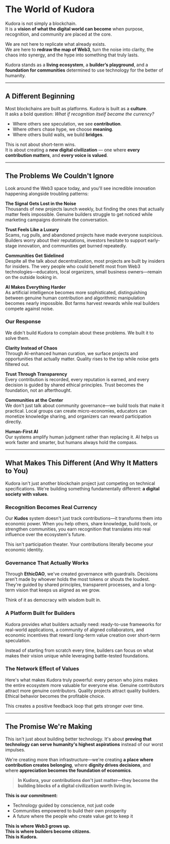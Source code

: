 # The World of Kudora

Kudora is not simply a blockchain.  
It is a **vision of what the digital world can become** when purpose, recognition, and community are placed at the core.

We are not here to replicate what already exists.  
We are here to **redraw the map of Web3**, turn the noise into clarity, the chaos into synergy, and the hype into something that truly lasts.  

Kudora stands as a **living ecosystem**, a **builder’s playground**, and a **foundation for communities** determined to use technology for the better of humanity.  

---

## A Different Beginning

Most blockchains are built as platforms. Kudora is built as a **culture**.  
It asks a bold question: *What if recognition itself became the currency?*

- Where others see speculation, we see **contribution**.  
- Where others chase hype, we choose **meaning**.  
- Where others build walls, we build **bridges**.  

This is not about short-term wins.  
It is about creating a **new digital civilization** — one where **every contribution matters**, and **every voice is valued**.

---

## The Problems We Couldn't Ignore

Look around the Web3 space today, and you'll see incredible innovation happening alongside troubling patterns:

**The Signal Gets Lost in the Noise**  
Thousands of new projects launch weekly, but finding the ones that actually matter feels impossible. Genuine builders struggle to get noticed while marketing campaigns dominate the conversation.

**Trust Feels Like a Luxury**  
Scams, rug pulls, and abandoned projects have made everyone suspicious. Builders worry about their reputations, investors hesitate to support early-stage innovation, and communities get burned repeatedly.

**Communities Get Sidelined**  
Despite all the talk about decentralization, most projects are built by insiders for insiders. The very people who could benefit most from Web3 technologies—educators, local organizers, small business owners—remain on the outside looking in.

**AI Makes Everything Harder**  
As artificial intelligence becomes more sophisticated, distinguishing between genuine human contribution and algorithmic manipulation becomes nearly impossible. Bot farms harvest rewards while real builders compete against noise.

### Our Response

We didn't build Kudora to complain about these problems. We built it to solve them.

**Clarity Instead of Chaos**  
Through AI-enhanced human curation, we surface projects and opportunities that actually matter. Quality rises to the top while noise gets filtered out.

**Trust Through Transparency**  
Every contribution is recorded, every reputation is earned, and every decision is guided by shared ethical principles. Trust becomes the foundation, not an afterthought.

**Communities at the Center**  
We don't just talk about community governance—we build tools that make it practical. Local groups can create micro-economies, educators can monetize knowledge sharing, and organizers can reward participation directly.

**Human-First AI**  
Our systems amplify human judgment rather than replacing it. AI helps us work faster and smarter, but humans always hold the compass.  

---

## What Makes This Different (And Why It Matters to You)

Kudora isn't just another blockchain project just competing on technical specifications. We're building something fundamentally different: **a digital society with values**.

### Recognition Becomes Real Currency
Our **Kudos** system doesn't just track contributions—it transforms them into economic power. When you help others, share knowledge, build tools, or strengthen communities, you earn recognition that translates into real influence over the ecosystem's future.

This isn't participation theater. Your contributions literally become your economic identity.

### Governance That Actually Works
Through **EthicDAO**, we've created governance with guardrails. Decisions aren't made by whoever holds the most tokens or shouts the loudest. They're guided by shared principles, transparent processes, and a long-term vision that keeps us aligned as we grow.

Think of it as democracy with wisdom built in.

### A Platform Built for Builders
Kudora provides what builders actually need: ready-to-use frameworks for real-world applications, a community of aligned collaborators, and economic incentives that reward long-term value creation over short-term speculation.

Instead of starting from scratch every time, builders can focus on what makes their vision unique while leveraging battle-tested foundations.

### The Network Effect of Values
Here's what makes Kudora truly powerful: every person who joins makes the entire ecosystem more valuable for everyone else. Genuine contributors attract more genuine contributors. Quality projects attract quality builders. Ethical behavior becomes the profitable choice.

This creates a positive feedback loop that gets stronger over time.

---

## The Promise We're Making

This isn't just about building better technology. It's about **proving that technology can serve humanity's highest aspirations** instead of our worst impulses.

We're creating more than infrastructure—we're creating **a place where contribution creates belonging**, where **dignity drives decisions**, and where **appreciation becomes the foundation of economics**.

> **In Kudora, your contributions don't just matter—they become the building blocks of a digital civilization worth living in.**

**This is our commitment:**  
- Technology guided by conscience, not just code  
- Communities empowered to build their own prosperity  
- A future where the people who create value get to keep it

**This is where Web3 grows up.**  
**This is where builders become citizens.**  
**This is Kudora.**